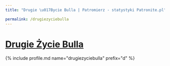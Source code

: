 ```yaml
---
title: "Drugie \u017Bycie Bulla | Patromierz - statystyki Patronite.pl"

permalink: /drugiezyciebulla
---
```


# [Drugie Życie Bulla](https://patronite.pl/drugiezyciebulla)

{% include profile.md name="drugiezyciebulla" prefix="d" %}
